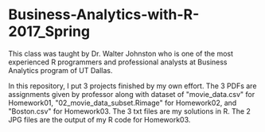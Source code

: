 # Business-Analytics-with-R-2017_Spring
This class was taught by Dr. Walter Johnston who is one of the most experienced R programmers and professional analysts
at Business Analytics program of UT Dallas. 

In this repository, I put 3 projects finished by my own effort. The 3 PDFs are assignments given by professor along with dataset of "movie_data.csv" for Homework01, "02_movie_data_subset.Rimage" for Homework02, and "Boston.csv" for Homework03. The 3 txt files are my solutions in R. The 2 JPG files are the output of my R code for Homework03.


